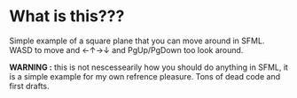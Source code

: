 # What is this???
Simple example of a square plane that you can move around in SFML.
WASD to move and ←↑→↓ and PgUp/PgDown too look around.

**WARNING :** this is not nescessearily how you should do anything in SFML, it is
a simple example for my own refrence pleasure. Tons of dead code and first drafts.
